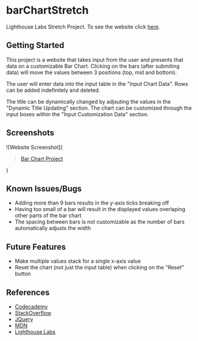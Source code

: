 # barChartStretch
Lighthouse Labs Stretch Project. To see the website click [here](https://just-hosam.github.io/barChartStretch/).
## Getting Started
This project is a website that takes input from the user and presents that data on a customizable Bar Chart. Clicking on the bars (after submiting data) will move the values between 3 positions (top, mid and bottom).

The user will enter data into the input table in the "Input Chart Data". Rows can be added indefinitely and deleted.

The title can be dynamically changed by adjsuting the values in the "Dynamic Title Updating" section. The chart can be customized through the input boxes within the "Input Customization Data" section.
## Screenshots
![Website Screenshot](<blockquote class="imgur-embed-pub" lang="en" data-id="a/kCMui56"  ><a href="//imgur.com/a/kCMui56">Bar Chart Project</a></blockquote><script async src="//s.imgur.com/min/embed.js" charset="utf-8"></script>)
## Known Issues/Bugs
* Adding more than 9 bars results in the y-axis ticks breaking off
* Having too small of a bar will result in the displayed values overlaping other parts of the bar chart
* The spacing between bars is not customizable as the number of bars automatically adjusts the width
## Future Features
* Make multiple values stack for a single x-axis value
* Reset the chart (not just the input table) when clicking on the "Reset" button
## References
* [Codecademy](https://www.codecademy.com/learn)
* [StackOverflow](https://stackoverflow.com/)
* [JQuery](https://jquery.com/)
* [MDN](https://developer.mozilla.org/en-US/)
* [Lighthouse Labs](https://www.lighthouselabs.ca/)
